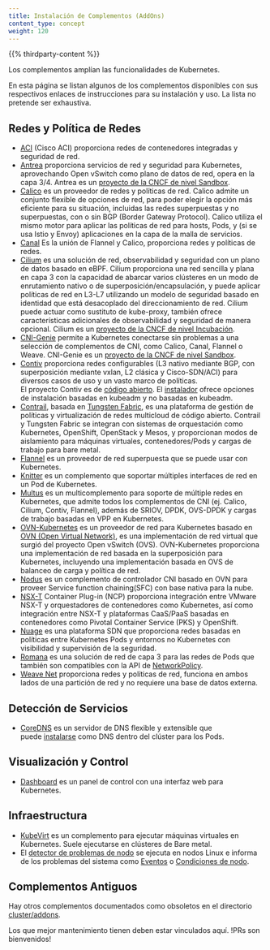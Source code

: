 ```yaml
---
title: Instalación de Complementos (AddOns)
content_type: concept
weight: 120
---
```


<!-- overview -->

{{% thirdparty-content %}}

Los complementos amplían las funcionalidades de Kubernetes.

En esta página se listan algunos de los complementos disponibles con sus respectivos enlaces de instrucciones para su instalación y uso. La lista no pretende ser exhaustiva.

<!-- body -->

## Redes y Política de Redes

* [ACI](https://www.github.com/noironetworks/aci-containers) (Cisco ACI) 
  proporciona redes de contenedores integradas y seguridad de red.
* [Antrea](https://antrea.io/) proporciona servicios de red y seguridad
  para Kubernetes, aprovechando Open vSwitch como plano de datos de red,
  opera en la capa 3/4. Antrea es un [proyecto de la CNCF de nivel Sandbox](https://www.cncf.io/projects/antrea/).
* [Calico](https://www.tigera.io/project-calico/) es un proveedor de redes y 
  políticas de red. Calico admite un conjunto flexible de opciones de red, para 
  poder elegir la opción más eficiente para su situación, incluidas las 
  redes superpuestas y no superpuestas, con o sin BGP (Border Gateway Protocol). 
  Calico utiliza el mismo motor para aplicar las políticas de red para hosts, 
  Pods, y (si se usa Istio y Envoy) aplicaciones en la capa de la malla de servicios. 
* [Canal](https://projectcalico.docs.tigera.io/getting-started/kubernetes/flannel/flannel)
  Es la unión de Flannel y Calico, proporciona redes y políticas de redes.
* [Cilium](https://github.com/cilium/cilium) es una solución de red, observabilidad 
  y seguridad con un plano de datos basado en eBPF. Cilium proporciona una
  red sencilla y plana en capa 3 con la capacidad de abarcar varios clústeres en un modo de 
  enrutamiento nativo o de superposición/encapsulación, y puede aplicar políticas
  de red en L3-L7 utilizando un modelo de seguridad basado en identidad que está 
  desacoplado del direccionamiento de red. Cilium puede actuar como sustituto de
  kube-proxy, también ofrece características adicionales de observabilidad y seguridad de manera opcional.
  Cilium es un [proyecto de la CNCF de nivel Incubación](https://www.cncf.io/projects/cilium/).
* [CNI-Genie](https://github.com/cni-genie/CNI-Genie) permite a Kubernetes conectarse 
  sin problemas a una selección de complementos de CNI, como Calico, Canal, Flannel o Weave.
  CNI-Genie es un [proyecto de la CNCF de nivel Sandbox](https://www.cncf.io/projects/cni-genie/).
* [Contiv](https://contivpp.io/) proporciona redes configurables (L3 nativo mediante BGP,
  con superposición mediante vxlan, L2 clásica y Cisco-SDN/ACI) para diversos casos de uso 
  y un vasto marco de políticas.  
  El proyecto Contiv es de [código abierto](https://github.com/contiv).
  El [instalador](https://github.com/contiv/install) ofrece opciones de instalación basadas en kubeadm y no basadas en kubeadm.
* [Contrail](https://www.juniper.net/us/en/products-services/sdn/contrail/contrail-networking/),
  basada en [Tungsten Fabric](https://tungsten.io), es una plataforma de gestión de políticas y
  virtualización de redes multicloud de código abierto. Contrail y Tungsten Fabric se integran
  con sistemas de orquestación como Kubernetes, OpenShift, OpenStack y Mesos, y proporcionan modos
  de aislamiento para máquinas virtuales, contenedores/Pods y cargas de trabajo para bare metal.
* [Flannel](https://github.com/flannel-io/flannel#deploying-flannel-manually) es un
  proveedor de red superpuesta que se puede usar con Kubernetes.
* [Knitter](https://github.com/ZTE/Knitter/) es un complemento que 
  soportar múltiples interfaces de red en un Pod de Kubernetes.
* [Multus](https://github.com/k8snetworkplumbingwg/multus-cni) es un multicomplemento para 
  soporte de múltiple redes en Kubernetes, que admite todos los complementos de CNI 
  (ej. Calico, Cilium, Contiv, Flannel), además de SRIOV, DPDK, OVS-DPDK y cargas de 
  trabajo basadas en VPP en Kubernetes.
* [OVN-Kubernetes](https://github.com/ovn-org/ovn-kubernetes/) es un proveedor de red 
  para Kubernetes basado en [OVN (Open Virtual Network)](https://github.com/ovn-org/ovn/),
  es una implementación de red virtual que surgió del proyecto Open vSwitch (OVS). 
  OVN-Kubernetes proporciona una implementación de red basada en la superposición para Kubernetes,
  incluyendo una implementación basada en OVS de balanceo de carga y política de red.
* [Nodus](https://github.com/akraino-edge-stack/icn-nodus) es un complemento de controlador CNI 
  basado en OVN para proveer Service function chaining(SFC) con base nativa para la nube.
* [NSX-T](https://docs.vmware.com/en/VMware-NSX-T-Data-Center/index.html)  Container Plug-in (NCP)
  proporciona integración entre VMware NSX-T y orquestadores de contenedores como
  Kubernetes, así como integración entre NSX-T y plataformas CaaS/PaaS basadas 
  en contenedores como Pivotal Container Service (PKS) y OpenShift.
* [Nuage](https://github.com/nuagenetworks/nuage-kubernetes/blob/v5.1.1-1/docs/kubernetes-1-installation.rst)
  es una plataforma SDN que proporciona redes basadas en políticas entre Kubernetes 
  Pods y entornos no Kubernetes con visibilidad y supervisión de la seguridad.
* [Romana](https://github.com/romana) es una solución de red de capa 3 para las redes de Pods
  que también son compatibles con la API de [NetworkPolicy](/docs/concepts/services-networking/network-policies/).
* [Weave Net](https://github.com/rajch/weave#using-weave-on-kubernetes)
  proporciona redes y políticas de red, funciona en ambos lados de una partición de 
  red y no requiere una base de datos externa.

## Detección de Servicios 

* [CoreDNS](https://coredns.io) es un servidor de DNS flexible y extensible que  
  puede [instalarse](https://github.com/coredns/deployment/tree/master/kubernetes)
  como DNS dentro del clúster para los Pods.

## Visualización y Control

* [Dashboard](https://github.com/kubernetes/dashboard#kubernetes-dashboard)
  es un panel de control con una interfaz web para Kubernetes.

## Infraestructura

* [KubeVirt](https://kubevirt.io/user-guide/#/installation/installation) es un complemento 
  para ejecutar máquinas virtuales en Kubernetes. Suele ejecutarse en clústeres de Bare metal.
* El
  [detector de problemas de nodo](https://github.com/kubernetes/node-problem-detector)
  se ejecuta en nodos Linux e informa de los problemas del sistema como 
  [Eventos](/docs/reference/kubernetes-api/cluster-resources/event-v1/) o
  [Condiciones de nodo](/docs/concepts/architecture/nodes/#condition).

## Complementos Antiguos

Hay otros complementos documentados como obsoletos en el directorio 
[cluster/addons](https://git.k8s.io/kubernetes/cluster/addons).

Los que mejor mantenimiento tienen deben estar vinculados aquí. !PRs son bienvenidos!